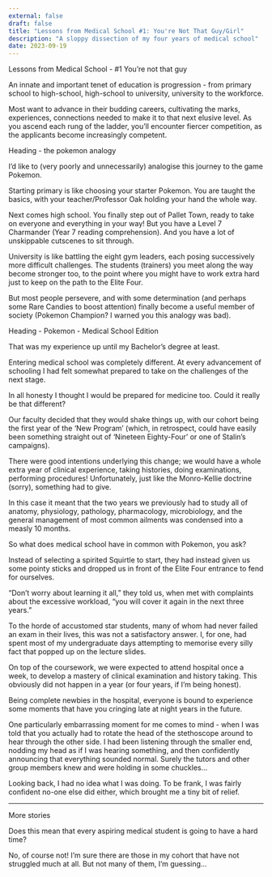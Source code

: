 ```yaml
---
external: false
draft: false
title: "Lessons from Medical School #1: You're Not That Guy/Girl"
description: "A sloppy dissection of my four years of medical school"
date: 2023-09-19
---
```


Lessons from Medical School - #1 You’re not that guy

An innate and important tenet of education is progression - from primary school to high-school, high-school to university, university to the workforce. 

Most want to advance in their budding careers, cultivating the marks, experiences, connections needed to make it to that next elusive level. As you ascend each rung of the ladder, you’ll encounter fiercer competition, as the applicants become increasingly competent. 

Heading - the pokemon analogy

I’d like to (very poorly and unnecessarily) analogise this journey to the game Pokemon. 

Starting primary is like choosing your starter Pokemon. You are taught the basics, with your teacher/Professor Oak holding your hand the whole way. 

Next comes high school. You finally step out of Pallet Town, ready to take on everyone and everything in your way! But you have a Level 7 Charmander (Year 7 reading comprehension). And you have a lot of unskippable cutscenes to sit through.

University is like battling the eight gym leaders, each posing successively more difficult challenges. The students (trainers) you meet along the way become stronger too, to the point where you might have to work extra hard just to keep on the path to the Elite Four. 

But most people persevere, and with some determination (and perhaps some Rare Candies to boost attention) finally become a useful member of society (Pokemon Champion? I warned you this analogy was bad).

Heading - Pokemon - Medical School Edition

That was my experience up until my Bachelor’s degree at least. 

Entering medical school was completely different. At every advancement of schooling I had felt somewhat prepared to take on the challenges of the next stage.

In all honesty I thought I would be prepared for medicine too. Could it really be that different?

Our faculty decided that they would shake things up, with our cohort being the first year of the ‘New Program’ (which, in retrospect, could have easily been something straight out of ‘Nineteen Eighty-Four’ or one of Stalin’s campaigns). 

There were good intentions underlying this change; we would have a whole extra year of clinical experience, taking histories, doing examinations, performing procedures! Unfortunately, just like the Monro-Kellie doctrine (sorry), something had to give. 

In this case it meant that the two years we previously had to study all of anatomy, physiology, pathology, pharmacology, microbiology, and the general management of most common ailments was condensed into a measly 10 months. 

So what does medical school have in common with Pokemon, you ask? 

Instead of selecting a spirited Squirtle to start, they had instead given us some pointy sticks and dropped us in front of the Elite Four entrance to fend for ourselves. 

“Don’t worry about learning it all,” they told us, when met with complaints about the excessive workload, “you will cover it again in the next three years.”

To the horde of accustomed star students, many of whom had never failed an exam in their lives, this was not a satisfactory answer. I, for one, had spent most of my undergraduate days attempting to memorise every silly fact that popped up on the lecture slides. 

On top of the coursework, we were expected to attend hospital once a week, to develop a mastery of clinical examination and history taking. This obviously did not happen in a year (or four years, if I’m being honest). 

Being complete newbies in the hospital, everyone is bound to experience some moments that have you cringing late at night years in the future. 

One particularly embarrassing moment for me comes to mind - when I was told that you actually had to rotate the head of the stethoscope around to hear through the other side. I had been listening through the smaller end, nodding my head as if I was hearing something, and then confidently announcing that everything sounded normal. Surely the tutors and other group members knew and were holding in some chuckles…

Looking back, I had no idea what I was doing. To be frank, I was fairly confident no-one else did either, which brought me a tiny bit of relief. 

_________

More stories


Does this mean that every aspiring medical student is going to have a hard time?

No, of course not! I’m sure there are those in my cohort that have not struggled much at all. But not many of them, I’m guessing…

